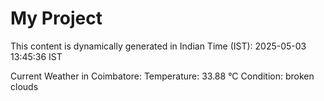 # My Project

This content is dynamically generated in Indian Time (IST): 2025-05-03 13:45:36 IST


Current Weather in Coimbatore:
Temperature: 33.88 °C
Condition: broken clouds
